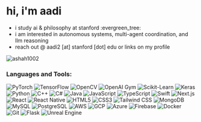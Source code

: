 <h1 align="left">hi, i'm aadi</h1>
<ul>
  <li>i study ai & philosophy at stanford :evergreen_tree:</li> 
  <li>i am interested in autonomous systems, multi-agent coordination, and llm reasoning</li>
  <li>reach out @ aadi2 [at] stanford [dot] edu or links on my profile</li>
</ul>

<p align="left"> <img src="https://komarev.com/ghpvc/?username=ashah1002&label=Profile%20views&color=0e75b6&style=flat" alt="ashah1002" /> </p>

<h3 align="left">Languages and Tools:</h3>

<p align="left">

<!-- Machine Learning & AI -->
<img src="https://img.shields.io/badge/PyTorch-EE4C2C?style=flat&logo=pytorch&logoColor=white" alt="PyTorch"/>
<img src="https://img.shields.io/badge/TensorFlow-FF6F00?style=flat&logo=tensorflow&logoColor=white" alt="TensorFlow"/>
<img src="https://img.shields.io/badge/OpenCV-5C3EE8?style=flat&logo=opencv&logoColor=white" alt="OpenCV"/>
<img src="https://img.shields.io/badge/Gym-A81D31?style=flat&logo=openaigym&logoColor=white" alt="OpenAI Gym"/>
<img src="https://img.shields.io/badge/Scikit_Learn-F7931E?style=flat&logo=scikitlearn&logoColor=white" alt="Scikit-Learn"/>
<img src="https://img.shields.io/badge/Keras-D00000?style=flat&logo=keras&logoColor=white" alt="Keras"/>

<!-- Programming Languages -->
<img src="https://img.shields.io/badge/Python-3776AB?style=flat&logo=python&logoColor=white" alt="Python"/>
<img src="https://img.shields.io/badge/C++-00599C?style=flat&logo=cplusplus&logoColor=white" alt="C++"/>
<img src="https://img.shields.io/badge/C%23-239120?style=flat&logo=csharp&logoColor=white" alt="C#"/>
<img src="https://img.shields.io/badge/Java-007396?style=flat&logo=java&logoColor=white" alt="Java"/>
<img src="https://img.shields.io/badge/JavaScript-F7DF1E?style=flat&logo=javascript&logoColor=black" alt="JavaScript"/>
<img src="https://img.shields.io/badge/TypeScript-3178C6?style=flat&logo=typescript&logoColor=white" alt="TypeScript"/>
<img src="https://img.shields.io/badge/Swift-FA7343?style=flat&logo=swift&logoColor=white" alt="Swift"/>

<!-- Web Development -->
<img src="https://img.shields.io/badge/Next.js-000000?style=flat&logo=nextdotjs&logoColor=white" alt="Next.js"/>
<img src="https://img.shields.io/badge/React-61DAFB?style=flat&logo=react&logoColor=black" alt="React"/>
<img src="https://img.shields.io/badge/React_Native-61DAFB?style=flat&logo=react&logoColor=black" alt="React Native"/>
<img src="https://img.shields.io/badge/HTML5-E34F26?style=flat&logo=html5&logoColor=white" alt="HTML5"/>
<img src="https://img.shields.io/badge/CSS3-1572B6?style=flat&logo=css3&logoColor=white" alt="CSS3"/>
<img src="https://img.shields.io/badge/Tailwind_CSS-06B6D4?style=flat&logo=tailwindcss&logoColor=white" alt="Tailwind CSS"/>

<!-- Databases -->
<img src="https://img.shields.io/badge/MongoDB-47A248?style=flat&logo=mongodb&logoColor=white" alt="MongoDB"/>
<img src="https://img.shields.io/badge/MySQL-4479A1?style=flat&logo=mysql&logoColor=white" alt="MySQL"/>
<img src="https://img.shields.io/badge/PostgreSQL-4169E1?style=flat&logo=postgresql&logoColor=white" alt="PostgreSQL"/>

<!-- Cloud & DevOps -->
<img src="https://img.shields.io/badge/AWS-232F3E?style=flat&logo=amazonwebservices&logoColor=white" alt="AWS"/>
<img src="https://img.shields.io/badge/GCP-4285F4?style=flat&logo=googlecloud&logoColor=white" alt="GCP"/>
<img src="https://img.shields.io/badge/Azure-0089D6?style=flat&logo=microsoftazure&logoColor=white" alt="Azure"/>
<img src="https://img.shields.io/badge/Firebase-FFCA28?style=flat&logo=firebase&logoColor=black" alt="Firebase"/>
<img src="https://img.shields.io/badge/Docker-2496ED?style=flat&logo=docker&logoColor=white" alt="Docker"/>
<img src="https://img.shields.io/badge/Git-F05032?style=flat&logo=git&logoColor=white" alt="Git"/>

<!-- Other -->
<img src="https://img.shields.io/badge/Flask-000000?style=flat&logo=flask&logoColor=white" alt="Flask"/>
<img src="https://img.shields.io/badge/Unreal_Engine-313131?style=flat&logo=unrealengine&logoColor=white" alt="Unreal Engine"/>

</p>
